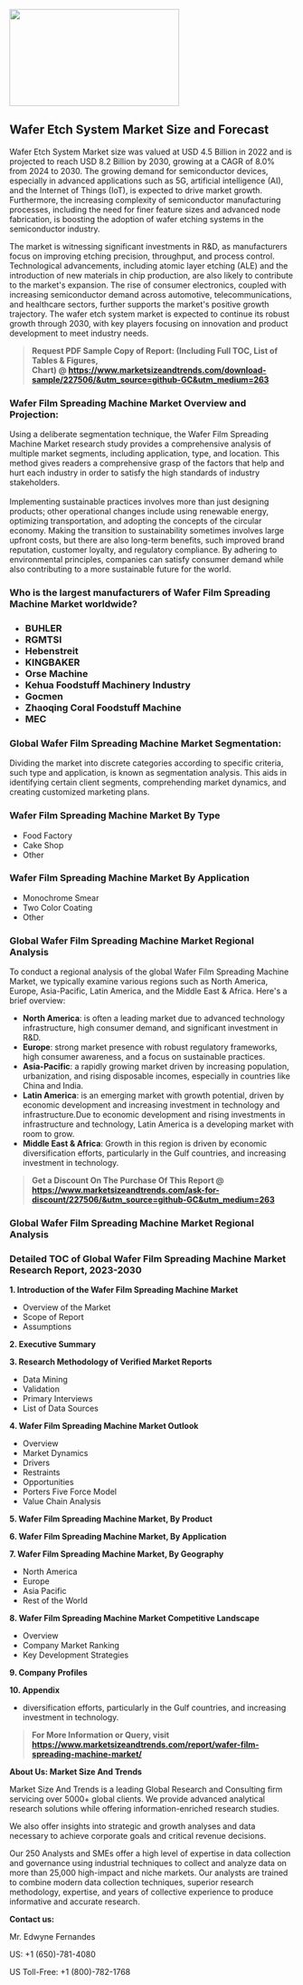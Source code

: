 <p><img class="alignnone size-medium wp-image-20088" src="https://ffe5etoiles.com/wp-content/uploads/2024/12/MST1-300x171.png" alt="" width="300" height="171" /></p><h2>Wafer Etch System Market Size and Forecast</h2><p>Wafer Etch System Market size was valued at USD 4.5 Billion in 2022 and is projected to reach USD 8.2 Billion by 2030, growing at a CAGR of 8.0% from 2024 to 2030. The growing demand for semiconductor devices, especially in advanced applications such as 5G, artificial intelligence (AI), and the Internet of Things (IoT), is expected to drive market growth. Furthermore, the increasing complexity of semiconductor manufacturing processes, including the need for finer feature sizes and advanced node fabrication, is boosting the adoption of wafer etching systems in the semiconductor industry.</p><p>The market is witnessing significant investments in R&D, as manufacturers focus on improving etching precision, throughput, and process control. Technological advancements, including atomic layer etching (ALE) and the introduction of new materials in chip production, are also likely to contribute to the market's expansion. The rise of consumer electronics, coupled with increasing semiconductor demand across automotive, telecommunications, and healthcare sectors, further supports the market's positive growth trajectory. The wafer etch system market is expected to continue its robust growth through 2030, with key players focusing on innovation and product development to meet industry needs.</p></p><blockquote id="" class=""><strong>Request PDF Sample Copy of Report: (Including Full TOC, List of Tables &amp; Figures, Chart)&nbsp;@&nbsp;<strong><a href="https://www.marketsizeandtrends.com/download-sample/227506/&utm_source=github-GC&utm_medium=263" target="_blank">https://www.marketsizeandtrends.com/download-sample/227506/&utm_source=github-GC&utm_medium=263</a></strong></strong></blockquote><h3 id="" class="">Wafer Film Spreading Machine Market&nbsp;Overview and Projection:</h3><p id="" class="">Using a deliberate segmentation technique, the Wafer Film Spreading Machine Market research study provides a comprehensive analysis of multiple market segments, including application, type, and location. This method gives readers a comprehensive grasp of the factors that help and hurt each industry in order to satisfy the high standards of industry stakeholders. <br /> <br />Implementing sustainable practices involves more than just designing products; other operational changes include using renewable energy, optimizing transportation, and adopting the concepts of the circular economy. Making the transition to sustainability sometimes involves large upfront costs, but there are also long-term benefits, such improved brand reputation, customer loyalty, and regulatory compliance. By adhering to environmental principles, companies can satisfy consumer demand while also contributing to a more sustainable future for the world.</p><h3 id="" class="">Who is the largest manufacturers of&nbsp;Wafer Film Spreading Machine Market worldwide?</h3><h3 class=""><p><ul><li>BUHLER </li><li> RGMTSI </li><li> Hebenstreit </li><li> KINGBAKER </li><li> Orse Machine </li><li> Kehua Foodstuff Machinery Industry </li><li> Gocmen </li><li> Zhaoqing Coral Foodstuff Machine </li><li> MEC</li></ul></p></h3><h3 id="" class="">Global&nbsp;Wafer Film Spreading Machine Market Segmentation:</h3><p id="" class="">Dividing the market into discrete categories according to specific criteria, such type and application, is known as segmentation analysis. This aids in identifying certain client segments, comprehending market dynamics, and creating customized marketing plans.</p><h3 id="" class="">Wafer Film Spreading Machine Market&nbsp;By Type</h3><p><p><ul><li>Food Factory</li><li> Cake Shop</li><li> Other</p></li></ul></p></p><h3 id="" class="">Wafer Film Spreading Machine Market&nbsp;By Application</h3><p class=""><p><ul><li>Monochrome Smear</li><li> Two Color Coating</li><li> Other</li></ul></p></p><h3 id="" class="">Global Wafer Film Spreading Machine Market Regional Analysis</h3><p id="" class="">To conduct a regional analysis of the global Wafer Film Spreading Machine Market, we typically examine various regions such as North America, Europe, Asia-Pacific, Latin America, and the Middle East &amp; Africa. Here's a brief overview:</p><ul><li><strong>North America</strong>: is often a leading market due to advanced technology infrastructure, high consumer demand, and significant investment in R&amp;D.</li><li><strong>Europe</strong>: strong market presence with robust regulatory frameworks, high consumer awareness, and a focus on sustainable practices.</li><li><strong>Asia-Pacific</strong>: a rapidly growing market driven by increasing population, urbanization, and rising disposable incomes, especially in countries like China and India.</li><li><strong>Latin America</strong>: is an emerging market with growth potential, driven by economic development and increasing investment in technology and infrastructure.Due to economic development and rising investments in infrastructure and technology, Latin America is a developing market with room to grow.</li><li><strong>Middle East &amp; Africa</strong>: Growth in this region is driven by economic diversification efforts, particularly in the Gulf countries, and increasing investment in technology.</li></ul><blockquote id="" class=""><strong>Get a Discount On The Purchase Of This Report @ <strong><a href="https://www.marketsizeandtrends.com/ask-for-discount/227506/&utm_source=github-GC&utm_medium=263" target="_blank">https://www.marketsizeandtrends.com/ask-for-discount/227506/&utm_source=github-GC&utm_medium=263</a></strong></strong></blockquote><h3 id="" class="">Global Wafer Film Spreading Machine Market Regional Analysis</h3><h3 id="" class="">Detailed TOC of Global Wafer Film Spreading Machine Market Research Report, 2023-2030</h3><p id="" class=""><strong>1. Introduction of the Wafer Film Spreading Machine Market</strong></p><ul><li>Overview of the Market</li><li>Scope of Report</li><li>Assumptions</li></ul><p id="" class=""><strong>2. Executive Summary</strong></p><p id="" class=""><strong>3. Research Methodology of Verified Market Reports</strong></p><ul><li>Data Mining</li><li>Validation</li><li>Primary Interviews</li><li>List of Data Sources</li></ul><p id="" class=""><strong>4. Wafer Film Spreading Machine Market Outlook</strong></p><ul><li>Overview</li><li>Market Dynamics</li><li>Drivers</li><li>Restraints</li><li>Opportunities</li><li>Porters Five Force Model</li><li>Value Chain Analysis</li></ul><p id="" class=""><strong>5. Wafer Film Spreading Machine Market, By Product</strong></p><p id="" class=""><strong>6. Wafer Film Spreading Machine Market, By Application</strong></p><p id="" class=""><strong>7. Wafer Film Spreading Machine Market, By Geography</strong></p><ul><li>North America</li><li>Europe</li><li>Asia Pacific</li><li>Rest of the World</li></ul><p id="" class=""><strong>8. Wafer Film Spreading Machine Market Competitive Landscape</strong></p><ul><li>Overview</li><li>Company Market Ranking</li><li>Key Development Strategies</li></ul><p id="" class=""><strong>9. Company Profiles</strong></p><p id="" class=""><strong>10. Appendix</strong></p><ul><li>diversification efforts, particularly in the Gulf countries, and increasing investment in technology.</li></ul><blockquote id="" class=""><strong>For More Information or Query, visit <strong><strong><a href="https://www.marketsizeandtrends.com/report/wafer-film-spreading-machine-market/" target="_blank">https://www.marketsizeandtrends.com/report/wafer-film-spreading-machine-market/</a></strong></strong></strong></blockquote><p id="" class=""><strong>About Us: Market Size And Trends</strong></p><p id="" class="">Market Size And Trends is a leading Global Research and Consulting firm servicing over 5000+ global clients. We provide advanced analytical research solutions while offering information-enriched research studies.</p><p id="" class="">We also offer insights into strategic and growth analyses and data necessary to achieve corporate goals and critical revenue decisions.</p><p id="" class="">Our 250 Analysts and SMEs offer a high level of expertise in data collection and governance using industrial techniques to collect and analyze data on more than 25,000 high-impact and niche markets. Our analysts are trained to combine modern data collection techniques, superior research methodology, expertise, and years of collective experience to produce informative and accurate research.</p><p id="" class=""><strong>Contact us:</strong></p><p id="" class="">Mr. Edwyne Fernandes</p><p id="" class="">US: +1 (650)-781-4080</p><p id="" class="">US Toll-Free: +1 (800)-782-1768</p>
